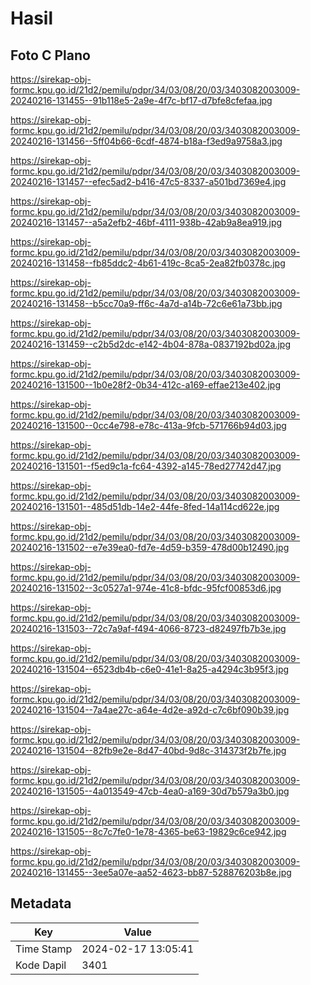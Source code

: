 # Hasil

## Foto C Plano

https://sirekap-obj-formc.kpu.go.id/21d2/pemilu/pdpr/34/03/08/20/03/3403082003009-20240216-131455--91b118e5-2a9e-4f7c-bf17-d7bfe8cfefaa.jpg

https://sirekap-obj-formc.kpu.go.id/21d2/pemilu/pdpr/34/03/08/20/03/3403082003009-20240216-131456--5ff04b66-6cdf-4874-b18a-f3ed9a9758a3.jpg

https://sirekap-obj-formc.kpu.go.id/21d2/pemilu/pdpr/34/03/08/20/03/3403082003009-20240216-131457--efec5ad2-b416-47c5-8337-a501bd7369e4.jpg

https://sirekap-obj-formc.kpu.go.id/21d2/pemilu/pdpr/34/03/08/20/03/3403082003009-20240216-131457--a5a2efb2-46bf-4111-938b-42ab9a8ea919.jpg

https://sirekap-obj-formc.kpu.go.id/21d2/pemilu/pdpr/34/03/08/20/03/3403082003009-20240216-131458--fb85ddc2-4b61-419c-8ca5-2ea82fb0378c.jpg

https://sirekap-obj-formc.kpu.go.id/21d2/pemilu/pdpr/34/03/08/20/03/3403082003009-20240216-131458--b5cc70a9-ff6c-4a7d-a14b-72c6e61a73bb.jpg

https://sirekap-obj-formc.kpu.go.id/21d2/pemilu/pdpr/34/03/08/20/03/3403082003009-20240216-131459--c2b5d2dc-e142-4b04-878a-0837192bd02a.jpg

https://sirekap-obj-formc.kpu.go.id/21d2/pemilu/pdpr/34/03/08/20/03/3403082003009-20240216-131500--1b0e28f2-0b34-412c-a169-effae213e402.jpg

https://sirekap-obj-formc.kpu.go.id/21d2/pemilu/pdpr/34/03/08/20/03/3403082003009-20240216-131500--0cc4e798-e78c-413a-9fcb-571766b94d03.jpg

https://sirekap-obj-formc.kpu.go.id/21d2/pemilu/pdpr/34/03/08/20/03/3403082003009-20240216-131501--f5ed9c1a-fc64-4392-a145-78ed27742d47.jpg

https://sirekap-obj-formc.kpu.go.id/21d2/pemilu/pdpr/34/03/08/20/03/3403082003009-20240216-131501--485d51db-14e2-44fe-8fed-14a114cd622e.jpg

https://sirekap-obj-formc.kpu.go.id/21d2/pemilu/pdpr/34/03/08/20/03/3403082003009-20240216-131502--e7e39ea0-fd7e-4d59-b359-478d00b12490.jpg

https://sirekap-obj-formc.kpu.go.id/21d2/pemilu/pdpr/34/03/08/20/03/3403082003009-20240216-131502--3c0527a1-974e-41c8-bfdc-95fcf00853d6.jpg

https://sirekap-obj-formc.kpu.go.id/21d2/pemilu/pdpr/34/03/08/20/03/3403082003009-20240216-131503--72c7a9af-f494-4066-8723-d82497fb7b3e.jpg

https://sirekap-obj-formc.kpu.go.id/21d2/pemilu/pdpr/34/03/08/20/03/3403082003009-20240216-131504--6523db4b-c6e0-41e1-8a25-a4294c3b95f3.jpg

https://sirekap-obj-formc.kpu.go.id/21d2/pemilu/pdpr/34/03/08/20/03/3403082003009-20240216-131504--7a4ae27c-a64e-4d2e-a92d-c7c6bf090b39.jpg

https://sirekap-obj-formc.kpu.go.id/21d2/pemilu/pdpr/34/03/08/20/03/3403082003009-20240216-131504--82fb9e2e-8d47-40bd-9d8c-314373f2b7fe.jpg

https://sirekap-obj-formc.kpu.go.id/21d2/pemilu/pdpr/34/03/08/20/03/3403082003009-20240216-131505--4a013549-47cb-4ea0-a169-30d7b579a3b0.jpg

https://sirekap-obj-formc.kpu.go.id/21d2/pemilu/pdpr/34/03/08/20/03/3403082003009-20240216-131505--8c7c7fe0-1e78-4365-be63-19829c6ce942.jpg

https://sirekap-obj-formc.kpu.go.id/21d2/pemilu/pdpr/34/03/08/20/03/3403082003009-20240216-131455--3ee5a07e-aa52-4623-bb87-528876203b8e.jpg


## Metadata

| Key        | Value               |
| ---------- | ------------------- |
| Time Stamp | 2024-02-17 13:05:41 |
| Kode Dapil | 3401                |



